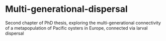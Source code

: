 # Multi-generational-dispersal
Second chapter of PhD thesis, exploring the multi-generational connectivity of a metapopulation of Pacific oysters in Europe, connected via larval dispersal
